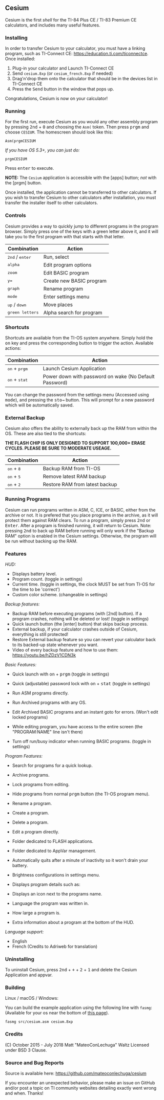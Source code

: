 ## Cesium

Cesium is the first *shell* for the TI-84 Plus CE / TI-83 Premium CE calculators, and includes many useful features.

### Installing

In order to transfer Cesium to your calculator, you must have a linking program, such as TI-Connect CE: https://education.ti.com/ticonnectce. Once installed:

1. Plug-in your calculator and Launch TI-Connect CE
2. Send `cesium.8xp` (or `cesium_french.8xp` if needed)
3. Drag'n'drop them onto the calculator that should be in the devices list in TI-Connect CE
4. Press the <kbd>Send</kbd> button in the window that pops up.

Congratulations, Cesium is now on your calculator!

### Running
For the first run, execute Cesium as you would any other assembly program by pressing <kbd>2nd</kbd> + <kbd>0</kbd> and choosing the `Asm(` token.
Then press <kbd>prgm</kbd> and choose `CESIUM`. The homescreen should look like this:

    Asm(prgmCESIUM

*If you have OS 5.3+, you can just do:*

    prgmCESIUM

Press <kbd>enter</kbd> to execute.

**NOTE:** The `Cesium` application is accessible with the [apps] button; *not* with the [prgm] button.

Once installed, the application cannot be transferred to other calculators. If you wish to transfer Cesium to other calculators after installation, you must transfer the installer itself to other calculators.

### Controls
Cesium provides a way to quickly jump to different programs in the program browser. Simply press one of the keys with a green letter above it, and it will take you to the first program with that starts with that letter.

| Combination     | Action                                     |
|-----------------|--------------------------------------------|
| <kbd>2nd</kbd> / <kbd>enter</kbd> | Run, select              |
| <kbd>alpha</kbd>                  | Edit program options     |
| <kbd>zoom</kbd>                   | Edit BASIC program       |
| <kbd>y=</kbd>                     | Create new BASIC program |
| <kbd>graph</kbd>                  | Rename program           |
| <kbd>mode</kbd>                   | Enter settings menu      |
| <kbd>up</kbd> / <kbd>down</kbd>   | Move places              |
| <kbd>green letters</kbd>          | Alpha search for program |

### Shortcuts
Shortcuts are available from the TI-OS system anywhere. Simply hold the <kbd>on</kbd> key and press the corresponding button to trigger the action.
Available actions:

| Combination | Action                                                                     |
|-------------|----------------------------------------------------------------------------|
| <kbd>on</kbd> + <kbd>prgm</kbd> | Launch Cesium Application                              |
| <kbd>on</kbd> + <kbd>stat</kbd> | Power down with password on wake (No Default Password) |

You can change the password from the settings menu (Accessed using <kbd>mode</kbd>), and pressing the <kbd>sto→</kbd> button. This will prompt for a new password which will be automatically saved.

### External Backup
Cesium also offers the ability to externally back up the RAM from within the OS. These are also tied to the shortcuts:

**THE FLASH CHIP IS ONLY DESIGNED TO SUPPORT 100,000+ ERASE CYCLES. PLEASE BE SURE TO MODERATE USEAGE.**

| Combination | Action                                                     |
|-------------|------------------------------------------------------------|
| <kbd>on</kbd> + <kbd>8</kbd>    | Backup RAM from TI-OS                  |
| <kbd>on</kbd> + <kbd>5</kbd>    | Remove latest RAM backup               |
| <kbd>on</kbd> + <kbd>2</kbd>    | Restore RAM from latest backup         |

### Running Programs
Cesium can run programs written in ASM, C, ICE, or BASIC, either from the archive or not. It is prefered that you place programs in the archive, as it will protect them against RAM clears.
To run a program, simply press <kbd>2nd</kbd> or <kbd>Enter</kbd>. After a program is finished running, it will return to Cesium.
Note: pressing <kbd>2nd</kbd> to back up RAM before running will only work if the "Backup RAM" option is enabled in the Cesium settings. Otherwise, the program will be run without backing up the RAM.

### Features
*HUD:*
* Displays battery level.
* Program count. (toggle in settings)
* Current time. (toggle in settings, the clock MUST be set from TI-OS for the time to be 'correct')
* Custom color scheme. (changeable in settings)

*Backup features:*
* Backup RAM before executing programs (with [2nd] button). If a program crashes, nothing will be deleted or lost! (toggle in settings)
* Quick launch button (the [enter] button) that skips backup process.
* External backup, if your calculator crashes outside of Cesium, everything is still protected!
* Restore External backup feature so you can revert your calculator back to its backed-up state whenever you want.
* Video of every backup feature and how to use them: https://youtu.be/hZDzV1CDN3k

*Basic Features:*
* Quick launch with <kbd>on</kbd> + <kbd>prgm</kbd> (toggle in settings)
* Quick (adjustable) password lock with <kbd>on</kbd> + <kbd>stat</kbd> (toggle in settings)

* Run ASM programs directly.
* Run Archived programs with any OS.
* Edit Archived BASIC programs and an instant goto for errors. (Won't edit locked programs)
* While editing program, you have access to the entire screen (the "PROGRAM:NAME" line isn't there)
* Turn off run/busy indicator when running BASIC programs. (toggle in settings)

*Program Features:*
* Search for programs for a quick lookup.
* Archive programs.
* Lock programs from editing.
* Hide programs from normal <kbd>prgm</kbd> button (the TI-OS program menu).
* Rename a program.
* Create a program.
* Delete a program.
* Edit a program directly.

* Folder dedicated to FLASH applications.
* Folder dedicated to AppVar management.
* Automatically quits after a minute of inactivity so it won't drain your battery.
* Brightness configurations in settings menu.

* Displays program details such as:
* Displays an icon next to the programs name.
* Language the program was written in.
* How large a program is.
* Extra information about a program at the bottom of the HUD.

*Language support:*
* English
* French (Credits to Adriweb for translation)

### Uninstalling
To uninstall Cesium, press <kbd>2nd</kbd> + <kbd>+</kbd> + <kbd>2</kbd> + <kbd>1</kbd> and delete the Cesium Application and appvar.  

### Building
Linux / macOS / Windows:

You can build the example application using the following line with `fasmg`: (Available for your os near the bottom of [this page](https://flatassembler.net/download.php)).

    fasmg src/cesium.asm cesium.8xp

### Credits
(C) October 2015 - July 2018 Matt "MateoConLechuga" Waltz
Licensed under BSD 3 Clause.

### Source and Bug Reports
Source is available here: https://github.com/mateoconlechuga/cesium

If you encounter an unexpected behavior, please make an issue on GitHub and/or post a topic on TI community websites detailing exactly went wrong and when. Thanks!

